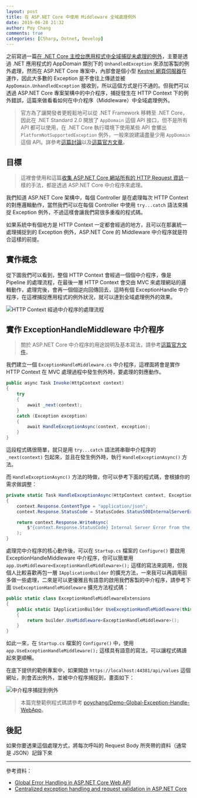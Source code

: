 ```yaml
---
layout: post
title: 在 ASP.NET Core 中使用 Middleware 全域處理例外
date: 2019-06-28 21:32
author: Poy Chang
comments: true
categories: [CSharp, Dotnet, Develop]
---
```


之前寫過一篇[在 .NET Core 主控台應用程式中全域捕捉未處理的例外](https://poychang.github.io/dotnet-core-global-exception-handler-in-console-application/)，主要是透過 .NET 應用程式的 AppDomain 類別下的 `UnhandledException` 來添加客製的例外處理，然而在 ASP.NET Core 專案中，內部會是個小型 [Kestrel 網頁伺服器](https://docs.microsoft.com/zh-tw/aspnet/core/fundamentals/servers/kestrel)在運作，因此大多數的 Exception 是不會往上傳遞並被 `AppDomain.UnhandledException` 接收到，所以這個方式是行不通的。但我們可以透過 ASP.NET Core 專案架構中的中介程序，捕捉發生在 HTTP Context 下的例外錯誤，這篇來做看看如何在中介程序（Middleware）中全域處理例外。

>官方為了讓開發者更輕鬆地可以從 .NET Framework 移轉至 .NET Core，因此在 .NET Standard 2.0 開放了 `AppDomain` 這個 API 接口，但不是所有 API 都可以使用，在 .NET Core 執行環境下使用某些 API 會擲出 `PlatformNotSupportedException` 例外，一般來說建議盡量少用 `AppDomain` 這個 API。詳參考[這篇討論](https://stackoverflow.com/questions/27266907/no-appdomains-in-net-core-why)以及[這篇官方文章](https://docs.microsoft.com/zh-tw/dotnet/core/porting/net-framework-tech-unavailable)。

## 目標

>這裡會使用和這篇[收集 ASP.NET Core 網站所有的 HTTP Request 資訊](https://poychang.github.io/logging-http-request-in-asp-net-core/)一樣的手法，都是透過 ASP.NET Core 中介程序來處理。

我們知道 ASP.NET Core 架構中，每個 Controller 是在處理每次 HTTP Context 的對應邏輯動作，當然我們可以在每個 Controller 中使用 `try...catch` 語法來捕捉 Exception 例外，不過這樣會讓我們寫很多重複的程式碼。

如果系統中有個地方是 HTTP Context 一定都會經過的地方，且可以在那裏統一處理捕捉到的 Exception 例外，ASP.NET Core 的 Middleware 中介程序就是符合這樣的前提。

## 實作概念

從下圖我們可以看到，整個 HTTP Context 會經過一個個中介程序，像是 Pipeline 的處理流程，在最後一層 HTTP Context 會交由 MVC 來處理網站的邏輯動作，處理完後，會再一個個逆向回傳回去，這時有個 ExceptionHandle 中介程序，在這裡捕捉應用程式的例外狀況，就可以達到全域處理例外的效果。

![HTTP Context 經過中介程序的處理流程](https://i.imgur.com/j8iNyw5.png)

## 實作 ExceptionHandleMiddleware 中介程序

>關於 ASP.NET Core 中介程序的用途說明及基本寫法，請參考[這篇官方文件](https://docs.microsoft.com/zh-tw/aspnet/core/fundamentals/middleware/write?WT.mc_id=DT-MVP-5003022)。

我們建立一個 `ExceptionHandleMiddleware.cs` 中介程序，這裡面將會是實作 HTTP Context 在 MVC 處理過程中發生例外時，要處理的對應動作。

```csharp
public async Task Invoke(HttpContext context)
{
    try
    {
        await _next(context);
    }
    catch (Exception exception)
    {
        await HandleExceptionAsync(context, exception);
    }
}
```

這段程式碼很簡單，就只是用 `try...catch` 語法將串聯中介程序的 `_next(context)` 包起來，並且在發生例外時，執行 `HandleExceptionAsync()` 方法。

而 `HandleExceptionAsync()` 方法的時做，你可以參考下面的程式碼，會根據你的需求做調整：

```csharp
private static Task HandleExceptionAsync(HttpContext context, Exception exception)
{
    context.Response.ContentType = "application/json";
    context.Response.StatusCode = StatusCodes.Status500InternalServerError;

    return context.Response.WriteAsync(
        $"{context.Response.StatusCode} Internal Server Error from the ExceptionHandle middleware."
    );
}
```

處理完中介程序的核心動作後，可以在 `Startup.cs` 檔案的 `Configure()` 要啟用 ExceptionHandleMiddleware 中介程序，你可以簡單用 `app.UseMiddleware<ExceptionHandleMiddleware>();` 這樣的寫法來調用，但我個人比較喜歡再包一層 `IApplicationBuilder` 的擴充方法，一來我可以再調用前多做一些處理，二來是可以更優雅且有語意的啟用我們客製的中介程序，請參考下面 `UseExceptionHandleMiddleware` 擴充方法程式碼：

```csharp
public static class ExceptionHandleMiddlewareExtensions
{
    public static IApplicationBuilder UseExceptionHandleMiddleware(this IApplicationBuilder builder)
    {
        return builder.UseMiddleware<ExceptionHandleMiddleware>();
    }
}
```

如此一來，在 `Startup.cs` 檔案的 `Configure()` 中，使用 `app.UseExceptionHandleMiddleware();` 這樣具有語意的寫法，可以讓程式碼讀起來更順暢。

在底下提供的範例專案中，如果開啟 `https://localhost:44381/api/values` 這個網址，則會丟出例外，並被中介程序捕捉到，畫面如下：

![中介程序捕捉到例外](https://i.imgur.com/JWEiLLc.png)

>本篇完整範例程式碼請參考 [poychang/Demo-Global-Exception-Handle-WebApp](https://github.com/poychang/Demo-Global-Exception-Handle-WebApp)。

## 後記

如果你要透果這個處理方式，將每次呼叫的 Request Body 所夾帶的資料（通常是 JSON）記錄下來

----------

參考資料：

* [Global Error Handling in ASP.NET Core Web API](https://code-maze.com/global-error-handling-aspnetcore/)
* [Centralized exception handling and request validation in ASP.NET Core](https://www.strathweb.com/2018/07/centralized-exception-handling-and-request-validation-in-asp-net-core/)
